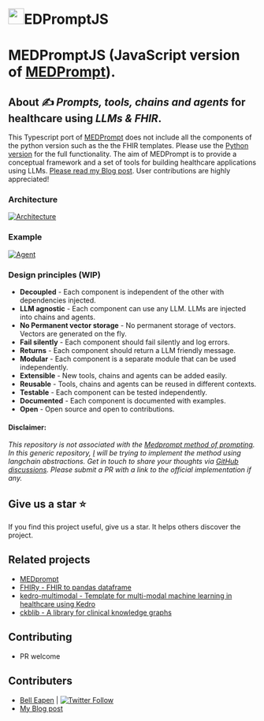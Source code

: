# <img src="https://github.com/dermatologist/medprompt/blob/develop/images/medprompt_m_small.png" width="32" height="32">EDPromptJS

# MEDPromptJS (JavaScript version of [MEDPrompt](https://github.com/dermatologist/medprompt)).

## About ✍️ *Prompts, tools, chains and agents* for healthcare using *LLMs & FHIR*.
This Typescript port of [MEDPrompt](https://github.com/dermatologist/medprompt) does not include all the components of the python version such as the the FHIR templates. Please use the [Python version](https://github.com/dermatologist/medprompt) for the full functionality. The aim of MEDPrompt is to provide a conceptual framework and a set of tools for building healthcare applications using LLMs. [Please read my Blog post](https://nuchange.ca/2023/12/medprompt-how-to-architect-llm-solutions-for-healthcare.html). User contributions are highly appreciated!

### Architecture
[![Architecture](https://github.com/dermatologist/medprompt/blob/develop/notes/arch.drawio.svg)](https://github.com/dermatologist/medprompt/blob/develop/notes/arch.drawio.svg)

### Example
[![Agent](https://github.com/dermatologist/medprompt/blob/develop/notes/agent.drawio.svg)](https://github.com/dermatologist/medprompt/blob/develop/notes/agent.drawio.svg)

### Design principles (WIP)
* **Decoupled** - Each component is independent of the other with dependencies injected.
* **LLM agnostic** - Each component can use any LLM. LLMs are injected into chains and agents.
* **No Permanent vector storage** - No permanent storage of vectors. Vectors are generated on the fly.
* **Fail silently** - Each component should fail silently and log errors.
* **Returns** - Each component should return a LLM friendly message.
* **Modular** - Each component is a separate module that can be used independently.
* **Extensible** - New tools, chains and agents can be added easily.
* **Reusable** - Tools, chains and agents can be reused in different contexts.
* **Testable** - Each component can be tested independently.
* **Documented** - Each component is documented with examples.
* **Open** - Open source and open to contributions.

#### Disclaimer:
*This repository is not associated with the [Medprompt method of prompting](https://arxiv.org/pdf/2311.16452.pdf). In this generic repository, [I](https://nuchange.ca) will be trying to implement the method using langchain abstractions. Get in touch to share your thoughts via [GitHub discussions](https://github.com/dermatologist/medprompt/discussions). Please submit a PR with a link to the official implementation if any.*

## Give us a star ⭐️
If you find this project useful, give us a star. It helps others discover the project.

## Related projects

* [MEDprompt](https://github.com/dermatologist/medprompt)
* [FHIRy - FHIR to pandas dataframe](https://github.com/dermatologist/fhiry)
* [kedro-multimodal - Template for multi-modal machine learning in healthcare using Kedro](https://github.com/dermatologist/kedro-multimodal)
* [ckblib - A library for clinical knowledge graphs](https://github.com/dermatologist/ckblib)

## Contributing
* PR welcome

## Contributers
* [Bell Eapen](https://nuchange.ca) | [![Twitter Follow](https://img.shields.io/twitter/follow/beapen?style=social)](https://twitter.com/beapen)
* [My Blog post](https://nuchange.ca/2023/12/medprompt-how-to-architect-llm-solutions-for-healthcare.html)